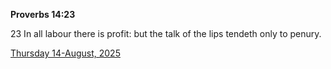 **Proverbs 14:23**

23 In all labour there is profit: but the talk of the lips tendeth only to penury.

[Thursday 14-August, 2025](https://getbible.life/kjv/Proverbs/14/23)
